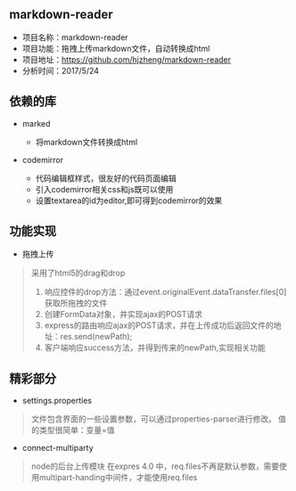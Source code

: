 ## markdown-reader

- 项目名称：markdown-reader
- 项目功能：拖拽上传markdown文件，自动转换成html
- 项目地址：https://github.com/hjzheng/markdown-reader
- 分析时间：2017/5/24

## 依赖的库

+ marked

  - 将markdown文件转换成html

+ codemirror

  - 代码编辑框样式，很友好的代码页面编辑
  - 引入codemirror相关css和js既可以使用
  - 设置textarea的id为editor,即可得到codemirror的效果

## 功能实现

- 拖拽上传

> 采用了html5的drag和drop
> 1. 响应控件的drop方法：通过event.originalEvent.dataTransfer.files[0]获取所拖拽的文件
> 2. 创建FormData对象，并实现ajax的POST请求
> 3. express的路由响应ajax的POST请求，并在上传成功后返回文件的地址：res.send(newPath);
> 4. 客户端响应success方法，并得到传来的newPath,实现相关功能

## 精彩部分

- settings.properties

> 文件包含界面的一些设置参数，可以通过properties-parser进行修改。
> 值的类型很简单：变量=值

- connect-multiparty

> node的后台上传模块
> 在expres 4.0 中，req.files不再是默认参数，需要使用multipart-handing中间件，才能使用req.files
